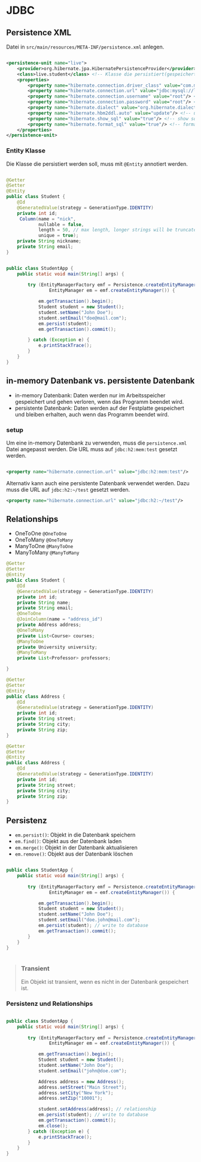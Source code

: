# JDBC

## Persistence XML

Datei in `src/main/resources/META-INF/persistence.xml` anlegen.

```xml

<persistence-unit name="live">
    <provider>org.hibernate.jpa.HibernatePersistenceProvider</provider>
    <class>live.student</class> <!-- Klasse die persistiert(gespeichert) werden soll -->
    <properties>
        <property name="hibernate.connection.driver_class" value="com.mysql.cj.jdbc.Driver"/> <!-- Treiber -->
        <property name="hibernate.connection.url" value="jdbc:mysql://localhost:3306/live"/> <!-- URL (can be in-memory) -->
        <property name="hibernate.connection.username" value="root"/> <!-- username -->
        <property name="hibernate.connection.password" value="root"/> <!-- password -->
        <property name="hibernate.dialect" value="org.hibernate.dialect.MySQL5Dialect"/>
        <property name="hibernate.hbm2ddl.auto" value="update"/> <!-- update means it will create table if not exist -->
        <property name="hibernate.show_sql" value="true"/> <!-- show sql query in console -->
        <property name="hibernate.format_sql" value="true"/> <!-- format sql query in console -->
    </properties>
</persistence-unit>

```

### Entity Klasse

Die Klasse die persistiert werden soll, muss mit `@Entity` annotiert werden.

```java

@Getter
@Setter
@Entity
public class Student {
    @Id
    @GeneratedValue(strategy = GenerationType.IDENTITY)
    private int id;
     Column(name = "nick",
            nullable = false,
            length = 50, // max length, longer strings will be truncated
            unique = true);
    private String nickname;
    private String email;
}

```

```java

public class StudentApp {
    public static void main(String[] args) {
        
        try (EntityManagerFactory emf = Persistence.createEntityManagerFactory("live");
                EntityManager em = emf.createEntityManager()) {

            em.getTransaction().begin();
            Student student = new Student();
            student.setName("John Doe");
            student.setEmail("doe@mail.com");
            em.persist(student);
            em.getTransaction().commit();

        } catch (Exception e) {
            e.printStackTrace();
        }
    }
}

```

## in-memory Datenbank vs. persistente Datenbank

- in-memory Datenbank: Daten werden nur im Arbeitsspeicher gespeichert und gehen verloren, wenn das Programm beendet wird.
- persistente Datenbank: Daten werden auf der Festplatte gespeichert und bleiben erhalten, auch wenn das Programm beendet wird.

### setup

Um eine in-memory Datenbank zu verwenden, muss die `persistence.xml` Datei angepasst werden. Die URL muss auf `jdbc:h2:mem:test` gesetzt werden.

```xml

<property name="hibernate.connection.url" value="jdbc:h2:mem:test"/>

```

Alternativ kann auch eine persistente Datenbank verwendet werden. Dazu muss die URL auf `jdbc:h2:~/test` gesetzt werden.

```xml
<property name="hibernate.connection.url" value="jdbc:h2:~/test"/>
```

## Relationships

- OneToOne `@OneToOne`
- OneToMany `@OneToMany`
- ManyToOne `@ManyToOne`
- ManyToMany `@ManyToMany`

```java
@Getter
@Setter
@Entity
public class Student {
    @Id
    @GeneratedValue(strategy = GenerationType.IDENTITY)
    private int id;
    private String name;
    private String email;
    @OneToOne
    @JoinColumn(name = "address_id")
    private Address address;
    @OneToMany
    private List<Course> courses;
    @ManyToOne
    private University university;
    @ManyToMany
    private List<Professor> professors;

}
```

```java
@Getter
@Setter
@Entity
public class Address {
    @Id
    @GeneratedValue(strategy = GenerationType.IDENTITY)
    private int id;
    private String street;
    private String city;
    private String zip;
}
```

```java
@Getter
@Setter
@Entity
public class Address {
    @Id
    @GeneratedValue(strategy = GenerationType.IDENTITY)
    private int id;
    private String street;
    private String city;
    private String zip;
}
```

## Persistenz

- `em.persist()`: Objekt in die Datenbank speichern
- `em.find()`: Objekt aus der Datenbank laden
- `em.merge()`: Objekt in der Datenbank aktualisieren
- `em.remove()`: Objekt aus der Datenbank löschen

```java

public class StudentApp {
    public static void main(String[] args) {
        
        try (EntityManagerFactory emf = Persistence.createEntityManagerFactory("live");
                EntityManager em = emf.createEntityManager()) {

            em.getTransaction().begin();
            Student student = new Student();
            student.setName("John Doe");
            student.setEmail("doe.john@mail.com");
            em.persist(student); // write to database
            em.getTransaction().commit(); 
        }
    }
}
    
```

> ### Transient
>
> Ein Objekt ist transient, wenn es nicht in der Datenbank gespeichert ist.

### Persistenz und Relationships

```java

public class StudentApp {
    public static void main(String[] args) {
        
        try (EntityManagerFactory emf = Persistence.createEntityManagerFactory("live");
                EntityManager em = emf.createEntityManager()) {

            em.getTransaction().begin();
            Student student = new Student();
            student.setName("John Doe");
            student.setEmail("john@doe.com");

            Address address = new Address();
            address.setStreet("Main Street");
            address.setCity("New York");
            address.setZip("10001");

            student.setAddress(address); // relationship
            em.persist(student); // write to database
            em.getTransaction().commit();
            em.close();
        } catch (Exception e) {
            e.printStackTrace();
        }
    }
}
    
```

